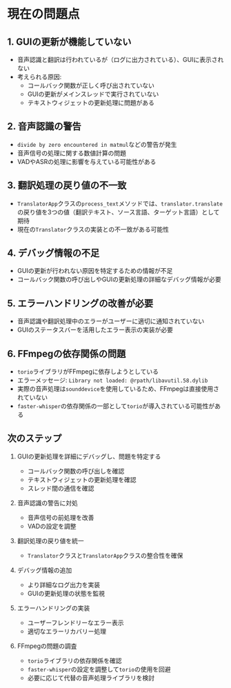 # 現在の問題点

## 1. GUIの更新が機能していない
- 音声認識と翻訳は行われているが（ログに出力されている）、GUIに表示されない
- 考えられる原因:
  - コールバック関数が正しく呼び出されていない
  - GUIの更新がメインスレッドで実行されていない
  - テキストウィジェットの更新処理に問題がある

## 2. 音声認識の警告
- `divide by zero encountered in matmul`などの警告が発生
- 音声信号の処理に関する数値計算の問題
- VADやASRの処理に影響を与えている可能性がある

## 3. 翻訳処理の戻り値の不一致
- `TranslatorApp`クラスの`process_text`メソッドでは、`translator.translate`の戻り値を3つの値（翻訳テキスト、ソース言語、ターゲット言語）として期待
- 現在の`Translator`クラスの実装との不一致がある可能性

## 4. デバッグ情報の不足
- GUIの更新が行われない原因を特定するための情報が不足
- コールバック関数の呼び出しやGUIの更新処理の詳細なデバッグ情報が必要

## 5. エラーハンドリングの改善が必要
- 音声認識や翻訳処理中のエラーがユーザーに適切に通知されていない
- GUIのステータスバーを活用したエラー表示の実装が必要

## 6. FFmpegの依存関係の問題
- `torio`ライブラリがFFmpegに依存しようとしている
- エラーメッセージ: `Library not loaded: @rpath/libavutil.58.dylib`
- 実際の音声処理は`sounddevice`を使用しているため、FFmpegは直接使用されていない
- `faster-whisper`の依存関係の一部として`torio`が導入されている可能性がある

## 次のステップ
1. GUIの更新処理を詳細にデバッグし、問題を特定する
   - コールバック関数の呼び出しを確認
   - テキストウィジェットの更新処理を確認
   - スレッド間の通信を確認

2. 音声認識の警告に対処
   - 音声信号の前処理を改善
   - VADの設定を調整

3. 翻訳処理の戻り値を統一
   - `Translator`クラスと`TranslatorApp`クラスの整合性を確保

4. デバッグ情報の追加
   - より詳細なログ出力を実装
   - GUIの更新処理の状態を監視

5. エラーハンドリングの実装
   - ユーザーフレンドリーなエラー表示
   - 適切なエラーリカバリー処理

6. FFmpegの問題の調査
   - `torio`ライブラリの依存関係を確認
   - `faster-whisper`の設定を調整して`torio`の使用を回避
   - 必要に応じて代替の音声処理ライブラリを検討 